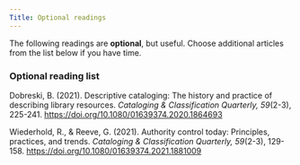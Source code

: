 ```yaml
---
Title: Optional readings
---
```

The following readings are **optional**, but useful. Choose additional articles from the list below if you have time.

### Optional reading list
Dobreski, B. (2021). Descriptive cataloging: The history and practice of describing library resources. *Cataloging & Classification Quarterly, 59*(2-3), 225-241. <https://doi.org/10.1080/01639374.2020.1864693>

Wiederhold, R., & Reeve, G. (2021). Authority control today: Principles, practices, and trends. *Cataloging & Classification Quarterly, 59*(2-3), 129-158. <https://doi.org/10.1080/01639374.2021.1881009>
